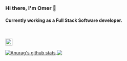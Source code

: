 ### Hi there, I'm Omer 👋

#### Currently working as a Full Stack Software developer.

<br />

[<img align="left" alt="Omer Gamliel | LinkedIn" width="22px" src="https://cdn.jsdelivr.net/npm/simple-icons@v3/icons/linkedin.svg" />][linkedin]

<br />
<br />

<a href="https://github.com/anuraghazra/github-readme-stats">
  <img align="center" src="https://github-readme-stats.anuraghazra1.vercel.app/api?username=omergamliel3&show_icons=true&include_all_commits=true&theme=dark&hide=prs,issues,contribs" alt="Anurag's github stats" />
</a>
<a href="https://github.com/anuraghazra/github-readme-stats">
  <img align="center" src="https://github-readme-stats.vercel.app/api/top-langs/?username=omergamliel3&layout=compact&theme=dark" />
</a>


[linkedin]: https://www.linkedin.com/in/omer-gamliel-6a813a188/
